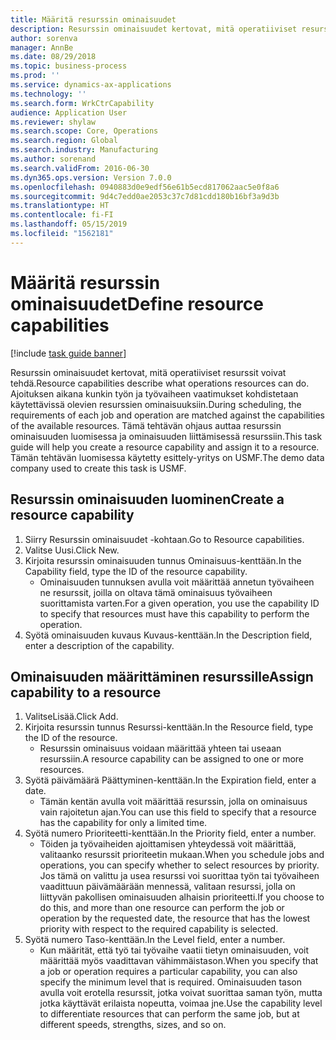 ```yaml
---
title: Määritä resurssin ominaisuudet
description: Resurssin ominaisuudet kertovat, mitä operatiiviset resurssit voivat tehdä.
author: sorenva
manager: AnnBe
ms.date: 08/29/2018
ms.topic: business-process
ms.prod: ''
ms.service: dynamics-ax-applications
ms.technology: ''
ms.search.form: WrkCtrCapability
audience: Application User
ms.reviewer: shylaw
ms.search.scope: Core, Operations
ms.search.region: Global
ms.search.industry: Manufacturing
ms.author: sorenand
ms.search.validFrom: 2016-06-30
ms.dyn365.ops.version: Version 7.0.0
ms.openlocfilehash: 0940883d0e9edf56e61b5ecd817062aac5e0f8a6
ms.sourcegitcommit: 9d4c7edd0ae2053c37c7d81cdd180b16bf3a9d3b
ms.translationtype: HT
ms.contentlocale: fi-FI
ms.lasthandoff: 05/15/2019
ms.locfileid: "1562181"
---
```

# <a name="define-resource-capabilities"></a><span data-ttu-id="ec66e-103">Määritä resurssin ominaisuudet</span><span class="sxs-lookup"><span data-stu-id="ec66e-103">Define resource capabilities</span></span>

[!include [task guide banner](../../includes/task-guide-banner.md)]

<span data-ttu-id="ec66e-104">Resurssin ominaisuudet kertovat, mitä operatiiviset resurssit voivat tehdä.</span><span class="sxs-lookup"><span data-stu-id="ec66e-104">Resource capabilities describe what operations resources can do.</span></span> <span data-ttu-id="ec66e-105">Ajoituksen aikana kunkin työn ja työvaiheen vaatimukset kohdistetaan käytettävissä olevien resurssien ominaisuuksiin.</span><span class="sxs-lookup"><span data-stu-id="ec66e-105">During scheduling, the requirements of each job and operation are matched against the capabilities of the available resources.</span></span> <span data-ttu-id="ec66e-106">Tämä tehtävän ohjaus auttaa resurssin ominaisuuden luomisessa ja ominaisuuden liittämisessä resurssiin.</span><span class="sxs-lookup"><span data-stu-id="ec66e-106">This task guide will help you create a resource capability and assign it to a resource.</span></span> <span data-ttu-id="ec66e-107">Tämän tehtävän luomisessa käytetty esittely-yritys on USMF.</span><span class="sxs-lookup"><span data-stu-id="ec66e-107">The demo data company used to create this task is USMF.</span></span>


## <a name="create-a-resource-capability"></a><span data-ttu-id="ec66e-108">Resurssin ominaisuuden luominen</span><span class="sxs-lookup"><span data-stu-id="ec66e-108">Create a resource capability</span></span>
1. <span data-ttu-id="ec66e-109">Siirry Resurssin ominaisuudet -kohtaan.</span><span class="sxs-lookup"><span data-stu-id="ec66e-109">Go to Resource capabilities.</span></span>
2. <span data-ttu-id="ec66e-110">Valitse Uusi.</span><span class="sxs-lookup"><span data-stu-id="ec66e-110">Click New.</span></span>
3. <span data-ttu-id="ec66e-111">Kirjoita resurssin ominaisuuden tunnus Ominaisuus-kenttään.</span><span class="sxs-lookup"><span data-stu-id="ec66e-111">In the Capability field, type the ID of the resource capability.</span></span>
    * <span data-ttu-id="ec66e-112">Ominaisuuden tunnuksen avulla voit määrittää annetun työvaiheen ne resurssit, joilla on oltava tämä ominaisuus työvaiheen suorittamista varten.</span><span class="sxs-lookup"><span data-stu-id="ec66e-112">For a given operation, you use the capability ID to specify that resources must have this capability to perform the operation.</span></span>  
4. <span data-ttu-id="ec66e-113">Syötä ominaisuuden kuvaus Kuvaus-kenttään.</span><span class="sxs-lookup"><span data-stu-id="ec66e-113">In the Description field, enter a description of the capability.</span></span>

## <a name="assign-capability-to-a-resource"></a><span data-ttu-id="ec66e-114">Ominaisuuden määrittäminen resurssille</span><span class="sxs-lookup"><span data-stu-id="ec66e-114">Assign capability to a resource</span></span>
1. <span data-ttu-id="ec66e-115">ValitseLisää.</span><span class="sxs-lookup"><span data-stu-id="ec66e-115">Click Add.</span></span>
2. <span data-ttu-id="ec66e-116">Kirjoita resurssin tunnus Resurssi-kenttään.</span><span class="sxs-lookup"><span data-stu-id="ec66e-116">In the Resource field, type the ID of the resource.</span></span>
    * <span data-ttu-id="ec66e-117">Resurssin ominaisuus voidaan määrittää yhteen tai useaan resurssiin.</span><span class="sxs-lookup"><span data-stu-id="ec66e-117">A resource capability can be assigned to one or more resources.</span></span>  
3. <span data-ttu-id="ec66e-118">Syötä päivämäärä Päättyminen-kenttään.</span><span class="sxs-lookup"><span data-stu-id="ec66e-118">In the Expiration field, enter a date.</span></span>
    * <span data-ttu-id="ec66e-119">Tämän kentän avulla voit määrittää resurssin, jolla on ominaisuus vain rajoitetun ajan.</span><span class="sxs-lookup"><span data-stu-id="ec66e-119">You can use this field to specify that a resource has the capability for only a limited time.</span></span>  
4. <span data-ttu-id="ec66e-120">Syötä numero Prioriteetti-kenttään.</span><span class="sxs-lookup"><span data-stu-id="ec66e-120">In the Priority field, enter a number.</span></span>
    * <span data-ttu-id="ec66e-121">Töiden ja työvaiheiden ajoittamisen yhteydessä voit määrittää, valitaanko resurssit prioriteetin mukaan.</span><span class="sxs-lookup"><span data-stu-id="ec66e-121">When you schedule jobs and operations, you can specify whether to select resources by priority.</span></span> <span data-ttu-id="ec66e-122">Jos tämä on valittu ja usea resurssi voi suorittaa työn tai työvaiheen vaadittuun päivämäärään mennessä, valitaan resurssi, jolla on liittyvän pakollisen ominaisuuden alhaisin prioriteetti.</span><span class="sxs-lookup"><span data-stu-id="ec66e-122">If you choose to do this, and more than one resource can perform the job or operation by the requested date, the resource that has the lowest priority with respect to the required capability is selected.</span></span>  
5. <span data-ttu-id="ec66e-123">Syötä numero Taso-kenttään.</span><span class="sxs-lookup"><span data-stu-id="ec66e-123">In the Level field, enter a number.</span></span>
    * <span data-ttu-id="ec66e-124">Kun määrität, että työ tai työvaihe vaatii tietyn ominaisuuden, voit määrittää myös vaadittavan vähimmäistason.</span><span class="sxs-lookup"><span data-stu-id="ec66e-124">When you specify that a job or operation requires a particular capability, you can also specify the minimum level that is required.</span></span> <span data-ttu-id="ec66e-125">Ominaisuuden tason avulla voit erotella resurssit, jotka voivat suorittaa saman työn, mutta jotka käyttävät erilaista nopeutta, voimaa jne.</span><span class="sxs-lookup"><span data-stu-id="ec66e-125">Use the capability level to differentiate resources that can perform the same job, but at different speeds, strengths, sizes, and so on.</span></span>  


